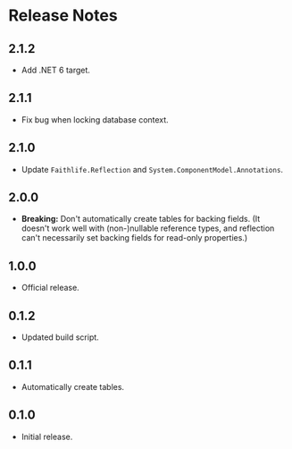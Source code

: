 # Release Notes

## 2.1.2

* Add .NET 6 target.

## 2.1.1

* Fix bug when locking database context.

## 2.1.0

* Update `Faithlife.Reflection` and `System.ComponentModel.Annotations`.

## 2.0.0

* **Breaking:** Don't automatically create tables for backing fields. (It doesn't work well with (non-)nullable reference types, and reflection can't necessarily set backing fields for read-only properties.)

## 1.0.0

* Official release.

## 0.1.2

* Updated build script.

## 0.1.1

* Automatically create tables.

## 0.1.0

* Initial release.
